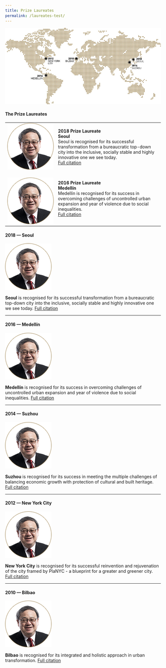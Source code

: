 ```yaml
---
title: Prize Laureates
permalink: /laureates-test/
---
```


![Prize Laureates](/images/laureates/worldmap-laureates.jpg/)

#### **The Prize Laureates**

<table style="width: 100%;" border="0" cellpadding="10">
<tbody>
<tr>
<td style="width: 150px;"><img src="/images/jury/peter-ho.png" alt="Peter Ho" /><br></td>
<td><b>2018 Prize Laureate<br />Seoul</b><br />Seoul is recognised for its successful transformation from a bureaucratic top-down city into the inclusive, socially stable and highly innovative one we see today.<br><a href="/laureates/2018/laureate/">Full citation</a></td>
</tr>
<tr>
<td><br><img src="/images/jury/peter-ho.png" alt="Peter Ho" /><br></td>
<td><b>2016 Prize Laureate<br />Medellín</b><br />Medellín is recognised for its success in overcoming challenges of uncontrolled urban expansion and year of violence due to social inequalities.<br><a href="/laureates/2016/laureate/">Full citation</a></td>
</tr> 
</tbody>
</table>

#### **2018 — Seoul**

<div style="width:150px"><img src="/images/jury/peter-ho.png" alt="Peter Ho" /></div>

**Seoul** is recognised for its successful transformation from a bureaucratic top-down city into the inclusive, socially stable and highly innovative one we see today. [Full citation](/laureates/2018/laureate/)

---

#### **2016 — Medellín**

<div style="width:150px"><img src="/images/jury/peter-ho.png" alt="Peter Ho" /></div>

**Medellín** is recognised for its success in overcoming challenges of uncontrolled urban expansion and year of violence due to social inequalities. [Full citation](/laureates/2016/laureate/)

---

#### **2014 — Suzhou**

<div style="width:150px"><img src="/images/jury/peter-ho.png" alt="Peter Ho" /></div>

**Suzhou** is recognised for its success in meeting the multiple challenges of balancing economic growth with protection of cultural and built heritage. [Full citation](/laureates/2014/laureate/)

---

#### **2012 — New York City**

<div style="width:150px"><img src="/images/jury/peter-ho.png" alt="Peter Ho" /></div>

**New York City** is recognised for its successful reinvention and rejuvenation of the city framed by PlaNYC - a blueprint for a greater and greener city. [Full citation](/laureates/2012/laureate/)

---

#### **2010 — Bilbao**

<div style="width:150px"><img src="/images/jury/peter-ho.png" alt="Peter Ho" /></div>

**Bilbao** is recognised for its integrated and holistic approach in urban transformation. [Full citation](/laureates/2012/laureate/)
